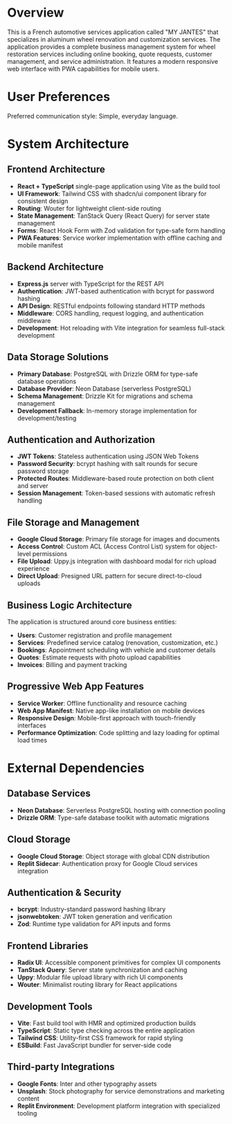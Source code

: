 # Overview

This is a French automotive services application called "MY JANTES" that specializes in aluminum wheel renovation and customization services. The application provides a complete business management system for wheel restoration services including online booking, quote requests, customer management, and service administration. It features a modern responsive web interface with PWA capabilities for mobile users.

# User Preferences

Preferred communication style: Simple, everyday language.

# System Architecture

## Frontend Architecture
- **React + TypeScript** single-page application using Vite as the build tool
- **UI Framework**: Tailwind CSS with shadcn/ui component library for consistent design
- **Routing**: Wouter for lightweight client-side routing
- **State Management**: TanStack Query (React Query) for server state management
- **Forms**: React Hook Form with Zod validation for type-safe form handling
- **PWA Features**: Service worker implementation with offline caching and mobile manifest

## Backend Architecture
- **Express.js** server with TypeScript for the REST API
- **Authentication**: JWT-based authentication with bcrypt for password hashing
- **API Design**: RESTful endpoints following standard HTTP methods
- **Middleware**: CORS handling, request logging, and authentication middleware
- **Development**: Hot reloading with Vite integration for seamless full-stack development

## Data Storage Solutions
- **Primary Database**: PostgreSQL with Drizzle ORM for type-safe database operations
- **Database Provider**: Neon Database (serverless PostgreSQL)
- **Schema Management**: Drizzle Kit for migrations and schema management
- **Development Fallback**: In-memory storage implementation for development/testing

## Authentication and Authorization
- **JWT Tokens**: Stateless authentication using JSON Web Tokens
- **Password Security**: bcrypt hashing with salt rounds for secure password storage
- **Protected Routes**: Middleware-based route protection on both client and server
- **Session Management**: Token-based sessions with automatic refresh handling

## File Storage and Management
- **Google Cloud Storage**: Primary file storage for images and documents
- **Access Control**: Custom ACL (Access Control List) system for object-level permissions
- **File Upload**: Uppy.js integration with dashboard modal for rich upload experience
- **Direct Upload**: Presigned URL pattern for secure direct-to-cloud uploads

## Business Logic Architecture
The application is structured around core business entities:
- **Users**: Customer registration and profile management
- **Services**: Predefined service catalog (renovation, customization, etc.)
- **Bookings**: Appointment scheduling with vehicle and customer details
- **Quotes**: Estimate requests with photo upload capabilities
- **Invoices**: Billing and payment tracking

## Progressive Web App Features
- **Service Worker**: Offline functionality and resource caching
- **Web App Manifest**: Native app-like installation on mobile devices
- **Responsive Design**: Mobile-first approach with touch-friendly interfaces
- **Performance Optimization**: Code splitting and lazy loading for optimal load times

# External Dependencies

## Database Services
- **Neon Database**: Serverless PostgreSQL hosting with connection pooling
- **Drizzle ORM**: Type-safe database toolkit with automatic migrations

## Cloud Storage
- **Google Cloud Storage**: Object storage with global CDN distribution
- **Replit Sidecar**: Authentication proxy for Google Cloud services integration

## Authentication & Security
- **bcrypt**: Industry-standard password hashing library
- **jsonwebtoken**: JWT token generation and verification
- **Zod**: Runtime type validation for API inputs and forms

## Frontend Libraries
- **Radix UI**: Accessible component primitives for complex UI components
- **TanStack Query**: Server state synchronization and caching
- **Uppy**: Modular file upload library with rich UI components
- **Wouter**: Minimalist routing library for React applications

## Development Tools
- **Vite**: Fast build tool with HMR and optimized production builds
- **TypeScript**: Static type checking across the entire application
- **Tailwind CSS**: Utility-first CSS framework for rapid styling
- **ESBuild**: Fast JavaScript bundler for server-side code

## Third-party Integrations
- **Google Fonts**: Inter and other typography assets
- **Unsplash**: Stock photography for service demonstrations and marketing content
- **Replit Environment**: Development platform integration with specialized tooling